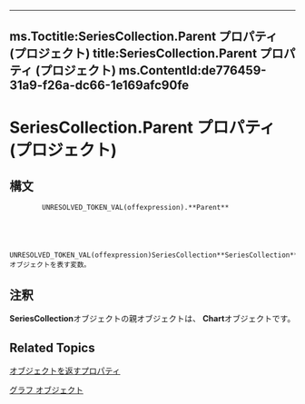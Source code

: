 
---
ms.Toctitle:SeriesCollection.Parent プロパティ (プロジェクト)
title:SeriesCollection.Parent プロパティ (プロジェクト)
ms.ContentId:de776459-31a9-f26a-dc66-1e169afc90fe
---
# SeriesCollection.Parent プロパティ (プロジェクト)





## 構文

            UNRESOLVED_TOKEN_VAL(offexpression).**Parent**




            UNRESOLVED_TOKEN_VAL(offexpression)SeriesCollection**SeriesCollection** オブジェクトを表す変数。



## 注釈
**SeriesCollection**オブジェクトの親オブジェクトは、 **Chart**オブジェクトです。



## Related Topics

[オブジェクトを返すプロパティ](2065e328-f82c-266f-e34c-fa99100c862e.md)

[グラフ オブジェクト](810d4ec1-69d2-c432-b9da-57042b783b85.md)




